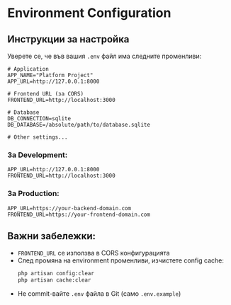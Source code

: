 # Environment Configuration

## Инструкции за настройка

Уверете се, че във вашия `.env` файл има следните променливи:

```env
# Application
APP_NAME="Platform Project"
APP_URL=http://127.0.0.1:8000

# Frontend URL (за CORS)
FRONTEND_URL=http://localhost:3000

# Database
DB_CONNECTION=sqlite
DB_DATABASE=/absolute/path/to/database.sqlite

# Other settings...
```

### За Development:
```env
APP_URL=http://127.0.0.1:8000
FRONTEND_URL=http://localhost:3000
```

### За Production:
```env
APP_URL=https://your-backend-domain.com
FRONTEND_URL=https://your-frontend-domain.com
```

## Важни забележки:
- `FRONTEND_URL` се използва в CORS конфигурацията
- След промяна на environment променливи, изчистете config cache:
  ```bash
  php artisan config:clear
  php artisan cache:clear
  ```
- Не commit-вайте `.env` файла в Git (само `.env.example`)

